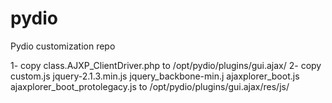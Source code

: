 # pydio
Pydio customization repo

1- copy class.AJXP_ClientDriver.php to /opt/pydio/plugins/gui.ajax/
2- copy custom.js jquery-2.1.3.min.js jquery_backbone-min.j ajaxplorer_boot.js ajaxplorer_boot_protolegacy.js to /opt/pydio/plugins/gui.ajax/res/js/
